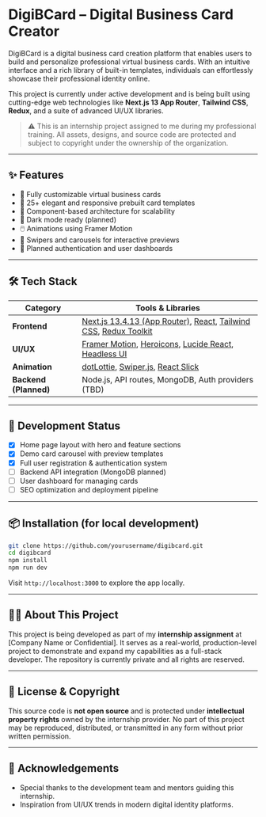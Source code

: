 # DigiBCard – Digital Business Card Creator

DigiBCard is a digital business card creation platform that enables users to build and personalize professional virtual business cards. With an intuitive interface and a rich library of built-in templates, individuals can effortlessly showcase their professional identity online.

This project is currently under active development and is being built using cutting-edge web technologies like **Next.js 13 App Router**, **Tailwind CSS**, **Redux**, and a suite of advanced UI/UX libraries.

> ⚠️ This is an internship project assigned to me during my professional training. All assets, designs, and source code are protected and subject to copyright under the ownership of the organization.

---

## ✨ Features

- 🔧 Fully customizable virtual business cards
- 🎨 25+ elegant and responsive prebuilt card templates
- 🧩 Component-based architecture for scalability
- 🌙 Dark mode ready (planned)
- 🖱️ Animations using Framer Motion
- 🔄 Swipers and carousels for interactive previews
- 🔐 Planned authentication and user dashboards

---

## 🛠️ Tech Stack

| Category        | Tools & Libraries                                             |
|----------------|----------------------------------------------------------------|
| **Frontend**    | [Next.js 13.4.13 (App Router)](https://nextjs.org/), [React](https://reactjs.org/), [Tailwind CSS](https://tailwindcss.com/), [Redux Toolkit](https://redux-toolkit.js.org/) |
| **UI/UX**       | [Framer Motion](https://www.framer.com/motion/), [Heroicons](https://heroicons.com/), [Lucide React](https://lucide.dev/), [Headless UI](https://headlessui.dev/) |
| **Animation**   | [dotLottie](https://www.lottiefiles.com/dotlottie), [Swiper.js](https://swiperjs.com/), [React Slick](https://react-slick.neostack.com/) |
| **Backend (Planned)** | Node.js, API routes, MongoDB, Auth providers (TBD)               |

---

## 🚧 Development Status

- [x] Home page layout with hero and feature sections
- [x] Demo card carousel with preview templates
- [x] Full user registration & authentication system
- [ ] Backend API integration (MongoDB planned)
- [ ] User dashboard for managing cards
- [ ] SEO optimization and deployment pipeline

---

## 📦 Installation (for local development)

```bash
git clone https://github.com/yourusername/digibcard.git
cd digibcard
npm install
npm run dev
```

Visit `http://localhost:3000` to explore the app locally.

---

## 🧑‍💻 About This Project

This project is being developed as part of my **internship assignment** at [Company Name or Confidential]. It serves as a real-world, production-level project to demonstrate and expand my capabilities as a full-stack developer. The repository is currently private and all rights are reserved.

---

## 📜 License & Copyright

This source code is **not open source** and is protected under **intellectual property rights** owned by the internship provider. No part of this project may be reproduced, distributed, or transmitted in any form without prior written permission.

---

## 🙏 Acknowledgements

- Special thanks to the development team and mentors guiding this internship.
- Inspiration from UI/UX trends in modern digital identity platforms.
